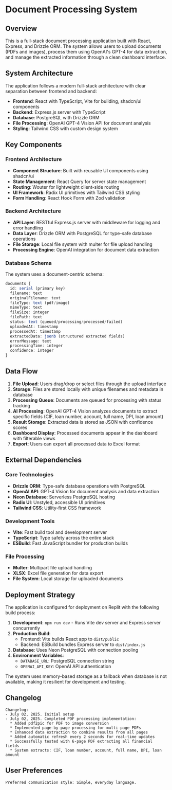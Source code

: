# Document Processing System

## Overview

This is a full-stack document processing application built with React, Express, and Drizzle ORM. The system allows users to upload documents (PDFs and images), process them using OpenAI's GPT-4 for data extraction, and manage the extracted information through a clean dashboard interface.

## System Architecture

The application follows a modern full-stack architecture with clear separation between frontend and backend:

- **Frontend**: React with TypeScript, Vite for building, shadcn/ui components
- **Backend**: Express.js server with TypeScript
- **Database**: PostgreSQL with Drizzle ORM
- **File Processing**: OpenAI GPT-4 Vision API for document analysis
- **Styling**: Tailwind CSS with custom design system

## Key Components

### Frontend Architecture
- **Component Structure**: Built with reusable UI components using shadcn/ui
- **State Management**: React Query for server state management
- **Routing**: Wouter for lightweight client-side routing
- **UI Framework**: Radix UI primitives with Tailwind CSS styling
- **Form Handling**: React Hook Form with Zod validation

### Backend Architecture
- **API Layer**: RESTful Express.js server with middleware for logging and error handling
- **Data Layer**: Drizzle ORM with PostgreSQL for type-safe database operations
- **File Storage**: Local file system with multer for file upload handling
- **Processing Engine**: OpenAI integration for document data extraction

### Database Schema
The system uses a document-centric schema:

```typescript
documents {
  id: serial (primary key)
  filename: text
  originalFilename: text
  fileType: text (pdf/image)
  mimeType: text
  fileSize: integer
  filePath: text
  status: text (queued/processing/processed/failed)
  uploadedAt: timestamp
  processedAt: timestamp
  extractedData: jsonb (structured extracted fields)
  errorMessage: text
  processingTime: integer
  confidence: integer
}
```

## Data Flow

1. **File Upload**: Users drag/drop or select files through the upload interface
2. **Storage**: Files are stored locally with unique filenames and metadata in database
3. **Processing Queue**: Documents are queued for processing with status tracking
4. **AI Processing**: OpenAI GPT-4 Vision analyzes documents to extract specific fields (CIF, loan number, account, full name, DPI, loan amount)
5. **Result Storage**: Extracted data is stored as JSON with confidence scores
6. **Dashboard Display**: Processed documents appear in the dashboard with filterable views
7. **Export**: Users can export all processed data to Excel format

## External Dependencies

### Core Technologies
- **Drizzle ORM**: Type-safe database operations with PostgreSQL
- **OpenAI API**: GPT-4 Vision for document analysis and data extraction
- **Neon Database**: Serverless PostgreSQL hosting
- **Radix UI**: Unstyled, accessible UI primitives
- **Tailwind CSS**: Utility-first CSS framework

### Development Tools
- **Vite**: Fast build tool and development server
- **TypeScript**: Type safety across the entire stack
- **ESBuild**: Fast JavaScript bundler for production builds

### File Processing
- **Multer**: Multipart file upload handling
- **XLSX**: Excel file generation for data export
- **File System**: Local storage for uploaded documents

## Deployment Strategy

The application is configured for deployment on Replit with the following build process:

1. **Development**: `npm run dev` - Runs Vite dev server and Express server concurrently
2. **Production Build**: 
   - Frontend: Vite builds React app to `dist/public`
   - Backend: ESBuild bundles Express server to `dist/index.js`
3. **Database**: Uses Neon PostgreSQL with connection pooling
4. **Environment Variables**: 
   - `DATABASE_URL`: PostgreSQL connection string
   - `OPENAI_API_KEY`: OpenAI API authentication

The system uses memory-based storage as a fallback when database is not available, making it resilient for development and testing.

## Changelog

```
Changelog:
- July 02, 2025. Initial setup
- July 02, 2025. Completed PDF processing implementation:
  * Added pdf2pic for PDF to image conversion
  * Implemented page-by-page processing for multi-page PDFs
  * Enhanced data extraction to combine results from all pages
  * Added automatic refresh every 2 seconds for real-time updates
  * Successfully tested with 6-page PDF extracting all financial fields
  * System extracts: CIF, loan number, account, full name, DPI, loan amount
```

## User Preferences

```
Preferred communication style: Simple, everyday language.
```